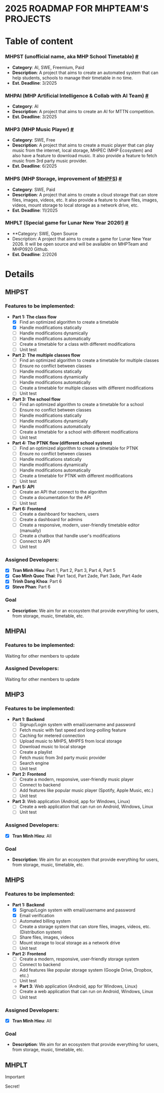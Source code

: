 # 2025 ROADMAP FOR MHPTEAM'S PROJECTS

# Table of content
### MHPST (unofficial name, aka MHP School Timetable) [#](#mhpst)
- **Category**: AI, SWE, Freemium, Paid
- **Description**: A project that aims to create an automated system that can help students, schools to manage their timetable in no time.
- **Est. Deadline**: 3/2025
### MHPAI (MHP Artificial Intelligence & Collab with AI Team) [#](#mhpai)
- **Category**: AI
- **Description**: A project that aims to create an AI for MTTN competition.
- **Est. Deadline**: 3/2025
### MHP3 (MHP Music Player) [#](#mhp3) 
- **Category**: SWE, Free
- **Description**: A project that aims to create a music player that can play music from the internet, local storage, MHPEC (MHP Ecosystem) and also have a feature to download music. It also provide a feature to fetch music from 3rd party music provider.
- **Est. Deadline**: 6/2025
### MHPS (MHP Storage, improvement of [MHPFS](https://fs.mhpteam.dev)) [#](#mhps)
- **Category**: SWE, Paid
- **Description**: A project that aims to create a cloud storage that can store files, images, videos, etc. It also provide a feature to share files, images, videos, mount storage to local storage as a network drive, etc.
- **Est. Deadline**: 11/2025
### MHPLT (Special game for Lunar New Year 2026!) [#](#mhplt)
- **Category: SWE, Open Source
- Description: A project that aims to create a game for Lunar New Year 2026. It will be open source and will be available on MHPTeam and MHP0920 Github.
- **Est. Deadline**: 2/2026
# Details
## MHPST
### Features to be implemented:
  - **Part 1: The class flow**
    - [x] Find an optimized algorithm to create a timetable
    - [x] Handle modifications statically
    - [ ] Handle modifications dynamically
    - [ ] Handle modifications automatically
    - [ ] Create a timetable for a class with different modifications
    - [ ] Unit test
  - **Part 2: The multiple classes flow**
    - [ ] Find an optimized algorithm to create a timetable for multiple classes
    - [ ] Ensure no conflict between classes
    - [ ] Handle modifications statically
    - [ ] Handle modifications dynamically
    - [ ] Handle modifications automatically
    - [ ] Create a timetable for multiple classes with different modifications
    - [ ] Unit test
  - **Part 3: The school flow**
    - [ ] Find an optimized algorithm to create a timetable for a school
    - [ ] Ensure no conflict between classes
    - [ ] Handle modifications statically
    - [ ] Handle modifications dynamically
    - [ ] Handle modifications automatically
    - [ ] Create a timetable for a school with different modifications
    - [ ] Unit test
  - **Part 4: The PTNK flow (different school system)**
    - [ ] Find an optimized algorithm to create a timetable for PTNK
    - [ ] Ensure no conflict between classes
    - [ ] Handle modifications statically
    - [ ] Handle modifications dynamically
    - [ ] Handle modifications automatically
    - [ ] Create a timetable for PTNK with different modifications
    - [ ] Unit test
  - **Part 5: API**
    - [ ] Create an API that connect to the algorithm
    - [ ] Create a documentation for the API
    - [ ] Unit test
  - **Part 6: Frontend**
    - [ ] Create a dashboard for teachers, users
    - [ ] Create a dashboard for admins
    - [ ] Create a responsive, modern, user-friendly timetable editor (manually)
    - [ ] Create a chatbox that handle user's modifications
    - [ ] Connect to API
    - [ ] Unit test
### Assigned Developers:
  - [x] **Tran Minh Hieu**: Part 1, Part 2, Part 3, Part 4, Part 5
  - [x] **Cao Minh Quoc Thai**: Part 1acd, Part 2ade, Part 3ade, Part 4ade
  - [x] **Trinh Dang Khoa**: Part 6
  - [x] **Steve Phan**: Part 6
### Goal
- **Description**: We aim for an ecosystem that provide everything for users, from storage, music, timetable, etc.
## MHPAI
### **Features to be implemented**:
  Waiting for other members to update
### **Assigned Developers**:
  Waiting for other members to update
## MHP3
### **Features to be implemented**:
  - **Part 1: Backend**
    - [ ] Signup/Login system with email/username and password
    - [ ] Fetch music with fast speed and long-polling feature
    - [ ] Caching for metered connection
    - [ ] Upload music to MHPS, MHPFS from local storage
    - [ ] Download music to local storage
    - [ ] Create a playlist
    - [ ] Fetch music from 3rd party music provider
    - [ ] Search engine
    - [ ] Unit test
  - **Part 2: Frontend**
    - [ ] Create a modern, responsive, user-friendly music player
    - [ ] Connect to backend
    - [ ] Add features like popular music player (Spotify, Apple Music, etc.)
    - [ ] Unit test
  - **Part 3**: Web application (Android, app for Windows, Linux)
    - [ ] Create a web application that can run on Android, Windows, Linux
    - [ ] Unit test
### **Assigned Developers**:
  - [x] **Tran Minh Hieu**: All
### Goal
  - **Description**: We aim for an ecosystem that provide everything for users, from storage, music, timetable, etc.
## MHPS
### **Features to be implemented**:
  - **Part 1: Backend**
    - [x] Signup/Login system with email/username and password
    - [x] Email verification
    - [ ] Automated billing system
    - [ ] Create a storage system that can store files, images, videos, etc. (Distribution system)
    - [ ] Share files, images, videos
    - [ ] Mount storage to local storage as a network drive
    - [ ] Unit test
  - **Part 2: Frontend**
    - [ ] Create a modern, responsive, user-friendly storage system
    - [ ] Connect to backend
    - [ ] Add features like popular storage system (Google Drive, Dropbox, etc.)
    - [ ] Unit test
    - **Part 3**: Web application (Android, app for Windows, Linux)
    - [ ] Create a web application that can run on Android, Windows, Linux
    - [ ] Unit test
### **Assigned Developers**:
  - [x] **Tran Minh Hieu**: All
### Goal
  - **Description**: We aim for an ecosystem that provide everything for users, from storage, music, timetable, etc.
## MHPLT
> [!IMPORTANT]
> Secret!